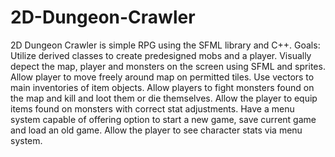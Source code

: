 # 2D-Dungeon-Crawler

2D Dungeon Crawler is simple RPG using the SFML library and C++.
Goals:
Utilize derived classes to create predesigned mobs and a player.
Visually depect the map, player and monsters on the screen using SFML and sprites.
Allow player to move freely around map on permitted tiles.
Use vectors to main inventories of item objects.
Allow players to fight monsters found on the map and kill and loot them or die themselves.
Allow the player to equip items found on monsters with correct stat adjustments.
Have a menu system capable of offering option to start a new game, save current game and load an old game.
Allow the player to see character stats via menu system.

